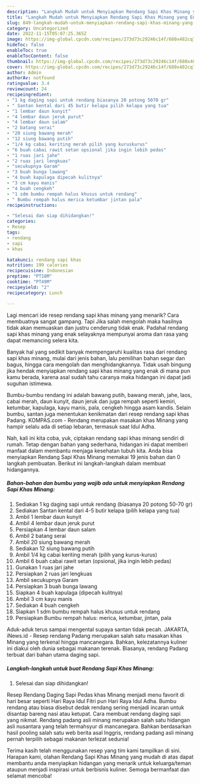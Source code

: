 ```yaml
---
description: "Langkah Mudah untuk Menyiapkan Rendang Sapi Khas Minang yang Enak "
title: "Langkah Mudah untuk Menyiapkan Rendang Sapi Khas Minang yang Enak "
slug: 849-langkah-mudah-untuk-menyiapkan-rendang-sapi-khas-minang-yang-enak
category: Uncategorized
date: 2022-11-15T05:07:25.365Z
image: https://img-global.cpcdn.com/recipes/273d73c29246c14f/680x482cq70/rendang-sapi-khas-minang-foto-resep-utama.jpg
hideToc: false
enableToc: true
enableTocContent: false
thumbnail: https://img-global.cpcdn.com/recipes/273d73c29246c14f/680x482cq70/rendang-sapi-khas-minang-foto-resep-utama.jpg
cover: https://img-global.cpcdn.com/recipes/273d73c29246c14f/680x482cq70/rendang-sapi-khas-minang-foto-resep-utama.jpg
author: Admin
authorAv: notfound
ratingvalue: 3.4
reviewcount: 24
recipeingredient:
- "1 kg daging sapi untuk rendang biasanya 20 potong 5070 gr"
- " Santan kental dari 45 butir kelapa pilih kelapa yang tua"
- "1 lembar daun kunyit"
- "4 lembar daun jeruk purut"
- "4 lembar daun salam"
- "2 batang serai"
- "20 siung bawang merah"
- "12 siung bawang putih"
- "1/4 kg cabai keriting merah pilih yang kuruskurus"
- "6 buah cabai rawit setan opsional jika ingin lebih pedas"
- "1 ruas jari jahe"
- "2 ruas jari lengkuas"
- "secukupnya Garam"
- "3 buah bunga lawang"
- "4 buah kapulaga dipecah kulitnya"
- "3 cm kayu manis"
- "4 buah cengkeh"
- "1 sdm bumbu rempah halus khusus untuk rendang"
- " Bumbu rempah halus merica ketumbar jintan pala"
recipeinstructions:

- "Selesai dan siap dihidangkan!"
categories:
- Resep
tags:
- rendang
- sapi
- khas

katakunci: rendang sapi khas 
nutrition: 199 calories
recipecuisine: Indonesian
preptime: "PT18M"
cooktime: "PT49M"
recipeyield: "2"
recipecategory: Lunch

---
```



Lagi mencari ide resep rendang sapi khas minang yang menarik? Cara membuatnya sangat gampang. Tapi Jika salah mengolah maka hasilnya tidak akan memuaskan dan justru cenderung tidak enak. Padahal rendang sapi khas minang yang enak selayaknya mempunyai aroma dan rasa yang dapat memancing selera kita.


Banyak hal yang sedikit banyak mempengaruhi kualitas rasa dari rendang sapi khas minang, mulai dari jenis bahan, lalu pemilihan bahan segar dan bagus, hingga cara mengolah dan menghidangkannya. Tidak usah bingung jika hendak menyiapkan rendang sapi khas minang yang enak di mana pun kamu berada, karena asal sudah tahu caranya maka hidangan ini dapat jadi suguhan istimewa.

Bumbu-bumbu rendang ini adalah bawang putih, bawang merah, jahe, laos, cabai merah, daun kunyit, daun jeruk dan juga rempah seperti kemiri, ketumbar, kapulaga, kayu manis, pala, cengkeh hingga asam kandis. Selain bumbu, santan juga menentukan kenikmatan dari resep rendang sapi khas Padang. KOMPAS.com - Rendang merupakan masakan khas Minang yang hampir selalu ada di setiap lebaran, termasuk saat Idul Adha.


Nah, kali ini kita coba, yuk, ciptakan rendang sapi khas minang sendiri di rumah. Tetap dengan bahan yang sederhana, hidangan ini dapat memberi manfaat dalam membantu menjaga kesehatan tubuh kita. Anda bisa menyiapkan Rendang Sapi Khas Minang memakai 19 jenis bahan dan 0 langkah pembuatan. Berikut ini langkah-langkah dalam membuat hidangannya.

<!--inarticleads1-->

##### Bahan-bahan dan bumbu yang wajib ada untuk menyiapkan Rendang Sapi Khas Minang:

1. Sediakan 1 kg daging sapi untuk rendang (biasanya 20 potong 50-70 gr)
1. Sediakan  Santan kental dari 4-5 butir kelapa (pilih kelapa yang tua)
1. Ambil 1 lembar daun kunyit
1. Ambil 4 lembar daun jeruk purut
1. Persiapkan 4 lembar daun salam
1. Ambil 2 batang serai
1. Ambil 20 siung bawang merah
1. Sediakan 12 siung bawang putih
1. Ambil 1/4 kg cabai keriting merah (pilih yang kurus-kurus)
1. Ambil 6 buah cabai rawit setan (opsional, jika ingin lebih pedas)
1. Gunakan 1 ruas jari jahe
1. Persiapkan 2 ruas jari lengkuas
1. Ambil secukupnya Garam
1. Persiapkan 3 buah bunga lawang
1. Siapkan 4 buah kapulaga (dipecah kulitnya)
1. Ambil 3 cm kayu manis
1. Sediakan 4 buah cengkeh
1. Siapkan 1 sdm bumbu rempah halus khusus untuk rendang
1. Persiapkan  Bumbu rempah halus: merica, ketumbar, jintan, pala


Aduk-aduk terus sampai mengental supaya santan tidak pecah. JAKARTA, iNews.id - Resep rendang Padang merupakan salah satu masakan khas Minang yang terkenal hingga mancanegara. Bahkan, kelezatannya kuliner ini diakui oleh dunia sebagai makanan terenak. Biasanya, rendang Padang terbuat dari bahan utama daging sapi. 

<!--inarticleads2-->

##### Langkah-langkah untuk buat Rendang Sapi Khas Minang:


1. Selesai dan siap dihidangkan!

Resep Rendang Daging Sapi Pedas khas Minang menjadi menu favorit di hari besar seperti Hari Raya Idul Fitri pun Hari Raya Idul Adha. Bumbu rendang atau biasa disebut dedak rendang sering menjadi incaran untuk disantap bareng nasi atau ketupat. Cara membuat rendang daging sapi yang nikmat. Rendang padang asli minang merupakan salah satu hidangan asli nusantara yang telah termahsyur di mancanegara. Bahkan berdasarkan hasil pooling salah satu web berita asal Inggris, rendang padang asli minang pernah terpilih sebagai makanan terlezat sedunia! 

Terima kasih telah menggunakan resep yang tim kami tampilkan di sini. Harapan kami, olahan Rendang Sapi Khas Minang yang mudah di atas dapat membantu anda menyiapkan hidangan yang menarik untuk keluarga/teman ataupun menjadi inspirasi untuk berbisnis kuliner. Semoga bermanfaat dan selamat mencoba!
